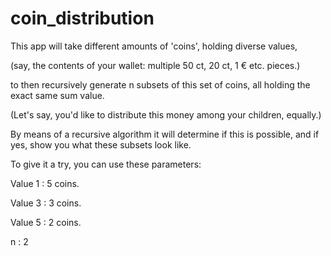 # coin_distribution

This app will take different amounts of 'coins', holding diverse values,

(say, the contents of your wallet: multiple 50 ct, 20 ct, 1 € etc. pieces.)

to then recursively generate n subsets of this set of coins, all holding the exact same sum value.

(Let's say, you'd like to distribute this money among your children, equally.)


By means of a recursive algorithm it will determine if this is possible, and if yes, show you what these subsets look like.
		
To give it a try, you can use these parameters:

Value 1 : 5 coins.

Value 3 : 3 coins.

Value 5 : 2 coins.

n : 2


